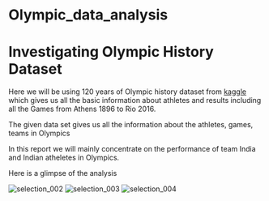 # Olympic_data_analysis

# Investigating Olympic History Dataset

Here we will be using 120 years of Olympic history dataset from <a href="http://www.yahoo.com">kaggle</a> which gives us all the basic information about athletes and results including all the Games from Athens 1896 to Rio 2016.

The given data set gives us all the information about the athletes, games, teams in Olympics

In this report we will mainly concentrate on the performance of team India and Indian atheletes in Olympics.

Here is a glimpse of the analysis

![selection_002](https://user-images.githubusercontent.com/42818784/46689538-bfdf4b00-cc1d-11e8-9cb1-4b9edb2aefdd.png)
![selection_003](https://user-images.githubusercontent.com/42818784/46689539-c077e180-cc1d-11e8-9ffd-b7d043ff2a22.png)
![selection_004](https://user-images.githubusercontent.com/42818784/46689540-c077e180-cc1d-11e8-9575-e13308217b1a.png)

